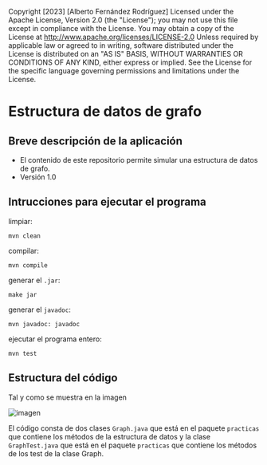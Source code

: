 Copyright [2023] [Alberto Fernández Rodríguez]
Licensed under the Apache License, Version 2.0 (the "License");
you may not use this file except in compliance with the License.
You may obtain a copy of the License at
http://www.apache.org/licenses/LICENSE-2.0
Unless required by applicable law or agreed to in writing,
software distributed under the License is distributed on an
"AS IS" BASIS, WITHOUT WARRANTIES OR CONDITIONS OF ANY KIND,
either express or implied. See the License for the specific
language governing permissions and limitations under the
License.

# Estructura de datos de grafo

## Breve descripción de la aplicación
* El contenido de este repositorio permite simular una estructura de datos de grafo.
* Versión 1.0

## Intrucciones para ejecutar el programa

limpiar:

```console
mvn clean
```
compilar:

```console
mvn compile
```
generar el `.jar`: 

```console
make jar
```

generar el `javadoc`:

```console
mvn javadoc: javadoc
```

ejecutar el programa entero:

```console
mvn test
```

## Estructura del código

Tal y como se muestra en la imagen

![imagen](https://github.com/ALFEZ2804/Practica-graph/assets/115775737/bfb37a96-f540-4e73-81fc-85f8aa774d0a)

El código consta de dos clases `Graph.java` que está en el paquete 
`practicas` que contiene los métodos de la estructura de datos
y la clase `GraphTest.java` que está en el paquete `practicas` 
que contiene los métodos de los test de la clase Graph.
